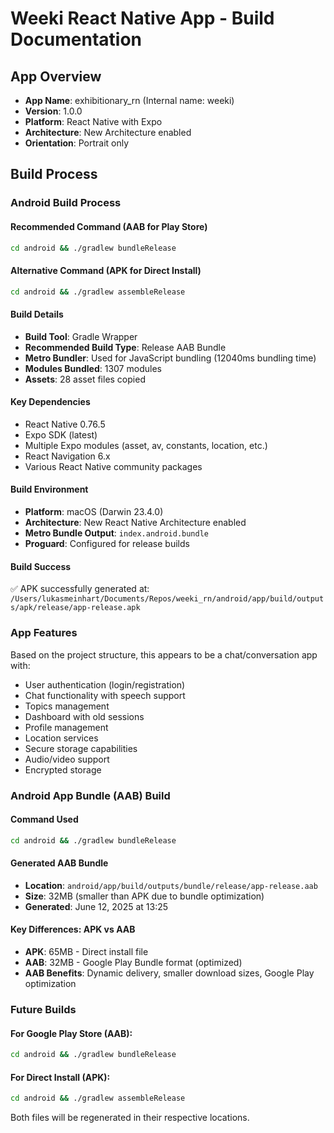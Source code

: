 # Weeki React Native App - Build Documentation

## App Overview
- **App Name**: exhibitionary_rn (Internal name: weeki)
- **Version**: 1.0.0
- **Platform**: React Native with Expo
- **Architecture**: New Architecture enabled
- **Orientation**: Portrait only

## Build Process

### Android Build Process

#### Recommended Command (AAB for Play Store)
```bash
cd android && ./gradlew bundleRelease
```

#### Alternative Command (APK for Direct Install)
```bash
cd android && ./gradlew assembleRelease
```

#### Build Details
- **Build Tool**: Gradle Wrapper
- **Recommended Build Type**: Release AAB Bundle
- **Metro Bundler**: Used for JavaScript bundling (12040ms bundling time)
- **Modules Bundled**: 1307 modules
- **Assets**: 28 asset files copied

#### Key Dependencies
- React Native 0.76.5
- Expo SDK (latest)
- Multiple Expo modules (asset, av, constants, location, etc.)
- React Navigation 6.x
- Various React Native community packages

#### Build Environment
- **Platform**: macOS (Darwin 23.4.0)
- **Architecture**: New React Native Architecture enabled
- **Metro Bundle Output**: `index.android.bundle`
- **Proguard**: Configured for release builds

#### Build Success
✅ APK successfully generated at: `/Users/lukasmeinhart/Documents/Repos/weeki_rn/android/app/build/outputs/apk/release/app-release.apk`

### App Features
Based on the project structure, this appears to be a chat/conversation app with:
- User authentication (login/registration)
- Chat functionality with speech support
- Topics management
- Dashboard with old sessions
- Profile management
- Location services
- Secure storage capabilities
- Audio/video support
- Encrypted storage

### Android App Bundle (AAB) Build

#### Command Used
```bash
cd android && ./gradlew bundleRelease
```

#### Generated AAB Bundle
- **Location**: `android/app/build/outputs/bundle/release/app-release.aab`
- **Size**: 32MB (smaller than APK due to bundle optimization)
- **Generated**: June 12, 2025 at 13:25

#### Key Differences: APK vs AAB
- **APK**: 65MB - Direct install file
- **AAB**: 32MB - Google Play Bundle format (optimized)
- **AAB Benefits**: Dynamic delivery, smaller download sizes, Google Play optimization

### Future Builds

#### For Google Play Store (AAB):
```bash
cd android && ./gradlew bundleRelease
```

#### For Direct Install (APK):
```bash
cd android && ./gradlew assembleRelease
```

Both files will be regenerated in their respective locations.
